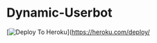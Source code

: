 # Dynamic-Userbot



[![Deploy To Heroku](https://www.herokucdn.com/deploy/button.svg)](https://heroku.com/deploy/
